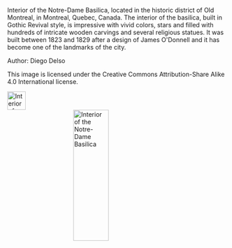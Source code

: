 
Interior of the Notre-Dame Basilica, located in the historic district of Old Montreal, in Montreal, Quebec, Canada. 
The interior of the basilica, built in Gothic Revival style, is impressive with vivid colors, stars and filled with 
hundreds of intricate wooden carvings and several religious statues. It was built between 1823 and 1829 after a design 
of James O'Donnell and it has become one of the landmarks of the city.

Author: Diego Delso

This image is licensed under the Creative Commons Attribution-Share Alike 4.0 International license. 



<img src="basilica.jpg"        alt="Interior of the Notre-Dame Basilica" width="42"> 

<br/>
<!--       
<img src="basilica.jpg"        alt="Interior of the Notre-Dame Basilica" width="300"  align="left"> 
     
<br/>  
       
<img src="basilica.jpg"        alt="Interior of the Notre-Dame Basilica" height="300"  align="middle"> 
       
     
<br/>

<img src="basilica.jpg"        alt="Interior of the Notre-Dame Basilica" height="300"  align="right"> 
       

<br/>       
-->
       
<img src="basilica.jpg"        alt="Interior of the Notre-Dame Basilica" height="300"  style="width:40%; margin-left: auto; margin-right: auto; display:block"> 
       
              
